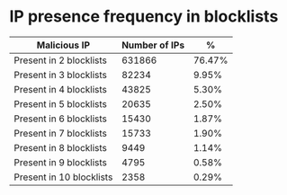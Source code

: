 # IP presence frequency in blocklists
| Malicious IP | Number of IPs | % |
|----|----|----|
| Present in 2 blocklists | 631866 | 76.47% |
| Present in 3 blocklists | 82234 | 9.95% |
| Present in 4 blocklists | 43825 | 5.30% |
| Present in 5 blocklists | 20635 | 2.50% |
| Present in 6 blocklists | 15430 | 1.87% |
| Present in 7 blocklists | 15733 | 1.90% |
| Present in 8 blocklists | 9449 | 1.14% |
| Present in 9 blocklists | 4795 | 0.58% |
| Present in 10 blocklists | 2358 | 0.29% |
